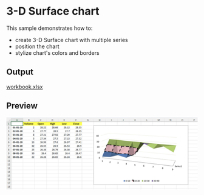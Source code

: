 # 3-D Surface chart

This sample demonstrates how to:
- create 3-D Surface chart with multiple series
- position the chart
- stylize chart's colors and borders

## Output

[workbook.xlsx](./workbook.xlsx)

## Preview

![image](image.png)
